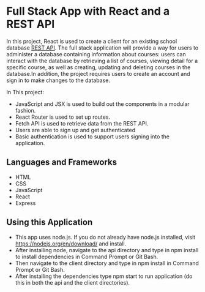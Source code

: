 # Full Stack App with React and a REST API

In this project, React is used to create a client for an existing school database [REST API](https://github.com/jahson8/fsjs-proj10-fullstack-app/tree/main/api). The full stack application will provide a way for users to administer a database containing information about courses: users can interact with the database by retrieving a list of courses, viewing detail for a specific course, as well as creating, updating and deleting courses in the database.In addition, the project requires users to create an account and sign in to make changes to the database.

In This project:

- JavaScript and JSX is used to build out the components in a modular fashion.
- React Router is used to set up routes.
- Fetch API is used to retrieve data from the REST API.
- Users are able to sign up and get authenticated
- Basic authentication is used to support users signing into the application.

## Languages and Frameworks

- HTML
- CSS
- JavaScript
- React
- Express

## Using this Application

- This app uses node.js. If you do not already have node.js installed, visit <https://nodejs.org/en/download/> and install.
- After installing node, navigate to the api directory and type in npm install to install dependencies in Command Prompt or Git Bash.
- Then navigate to the client directory and type in npm install in Command Prompt or Git Bash.
- After installing the dependencies type npm start to run application (do this in both the api and the client directories).
